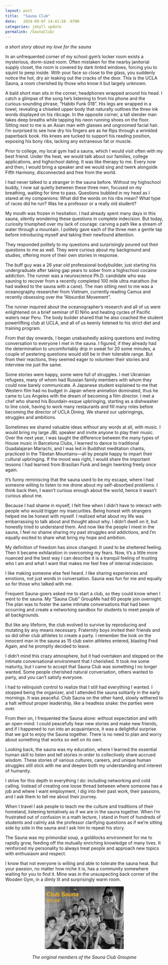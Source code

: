 ```yaml
---
layout: post
title:  "Sauna Club"
date:   2024-09-07 14:41:58 -0700
categories: jekyll update
permalink: /SaunaClub/
---
```

*a short story about my love for the sauna*

In an unfrequented corner of my school gym’s locker room exists a mysterious, dorm-sized room. Often mistaken for the nearby janitorial supply closet, the room is covered by dark tinted windows, forcing you to squint to peep inside. With your face so close to the glass, you suddenly notice the hot, dry air leaking out the cracks of the door. This is the UCLA Sauna, a room cherished by those who know it but largely unknown.

A bald short man sits in the corner, headphones wrapped around his head. I catch a glimpse of the song he’s listening to from his phone and the curious-sounding phrase, “Habibi Funk 018”. His legs are wrapped in a towel, revealing a chiseled upper body that naturally outlines the three ink words displayed on his ribcage. In the opposite corner, a tall slender man takes deep breaths while tapping his neon running shoes on the floor. Sitting next to me is an Asian man with glasses and ungroomed facial hair. I’m surprised to see how dry his fingers are as he flips through a wrinkled paperback book. His knees are tucked to support his reading position, exposing his bony ribs, lacking any extraneous fat or muscle.

Prior to college, my local gym had a sauna, which I would visit often with my best friend. Under the heat, we would talk about our families, college applications, and highschool dating. It was like therapy to me. Every now and then, I would bring a speaker and we would sing and twerk alongside Fifth Harmony, disconnected and free from the world. 

I had never talked to a stranger in the sauna before. Without my highschool buddy, I now sat quietly between these three men, focused on my breathing, waiting for time to pass. Questions bubbled in my head as I stared at my companions: What did the words on his ribs mean? What type of races did he run? Was he a professor or a really old student? 

My mouth was frozen in hesitation. I had already spent many days in this sauna, silently wondering these questions in complete indecision. But today, curiosity triumphed over my lack of courage: carving a path like a stream of water through a mountain. I politely gave each of the three men a gentle tap before introducing myself and taking their newfound attention. 

They responded politely to my questions and surprisingly poured out their questions to me as well. They were curious about my background and studies, offering more of their own stories in response.

The buff guy was a 26 year old professional bodybuilder, just starting his undergraduate after taking gap years to sober from a highschool cocaine addiction. The runner was a neuroscience Ph.D. candidate who was sauning to recover from a recently completed 100 mile ultra marathon (he had walked to the sauna with a cane). The man sitting next to me was a oceanography researcher from Vietnam, currently reading Camus and recently obsessing over the “Absurdist Movement”. 

The runner inquired about the oceanographer’s research and all of us were enlightened on a brief seminar of El Niño and heating cycles of Pacific waters near Peru. The body builder shared that he also coached the student powerlifting club at UCLA, and all of us keenly listened to his strict diet and training program.  

From that day onwards, I began unabashedly asking questions and inviting conversation to everyone I met in the sauna. I figured, if they already had the determination to uncomfortably drip in sweat for 20 some minutes, a couple of pestering questions would still be in their tolerable range. But from their reactions, they seemed eager to volunteer their stories and interview me just the same.

Some stories were happy, some were full of struggles. I met Ukrainian refugees, many of whom had Russian family members with whom they could now barely communicate. A Japanese student explained to me that Western film had no budget in Japan where animation dominated, thus he came to Los Angeles with the dream of becoming a film director. I met a chef who shared his Bourdain-esque upbringing, starting as a dishwasher to line cook, having to work many restaurants and fill many roles before becoming the director of UCLA Dining. We shared our upbringings, struggles and ambitions. 

Sometimes we shared valuable ideas without any words at all, with music. I would bring my large JBL speaker and invite anyone to play their music. Over the next year, I was taught the difference between the many types of House music in Barcelona Clubs, I learned to dance to traditional Guadalajaran Mariachi, and I was led in Buddhist meditation chants, practiced in the Tibetan Mountains—all by people happy to impart their cultural upbringing. If the mood was right, I would share the important lessons I had learned from Brasilian Funk and begin twerking freely once again. 

It’s funny reminiscing that the sauna used to be my escape, where I had someone willing to listen to me drone about my self-absorbed problems. I think back then, I wasn’t curious enough about the world, hence it wasn’t curious about me. 

Because I had shame in myself, I felt free when I didn’t have to interact with people who would trigger my insecurities. Being honest with strangers helped me be honest with myself. I realized what about my life was embarrassing to talk about and thought about why. I didn’t dwell on it, but honestly tried to understand them. And now like the people I meet in the sauna, I feel no shame sharing my past struggles and addictions, and I’m equally excited to share what bring my hope and ambition. 

My definition of freedom has since changed. It used to be sheltered feeling. Then it became exhilaration in overcoming my fears. Now, it’s a little more nuanced and the best way I can describe it is a tranquil feeling of trusting who I am and what I want that makes me feel free of internal indecision.

I like making someone else feel heard. I like sharing experiences and emotions, not just words in conversation. Sauna was fun for me and equally so for those who talked with me.

Frequent Sauna-goers asked me to start a club, so they could know when I went to the sauna. My “Sauna Club” GroupMe had 60 people join overnight. The plan was to foster the same intimate conversations that had been occurring and create a networking sandbox for students to meet people of all backgrounds. 

But like any lifeform, the club evolved to survive by reproducing and mutating by any means necessary. Fraternity boys invited their friends and so did other club athletes to create a party. I remember the look on the innocent man in the sauna as 15 club swim athletes entered, blasting Fred Again, and he promptly decided to leave.

I didn’t mind this crazy atmosphere, but it had overtaken and stepped on the intimate conversational environment that I cherished. It took me some maturity, but I came to accept that Sauna Club was something I no longer wanted. Some people cherished natural conversation, others wanted to party, and you can’t satisfy everyone. 

I had to relinquish control to realize that I still had everything I wanted. I stopped being the organizer, and I attended the sauna solitarily in the early mornings. It was peaceful. Club Sauna on the other hand, slowly withered to a halt without proper leadership, like a headless snake: the parties were over.

From then on, I frequented the Sauna alone: without expectation and with an open-mind. I could peacefully hear new stories and make new friends, and if I happened to run into an acquaintance, it was a delightful surprise that we got to enjoy the Sauna together. There is no need to plan and worry about something that works so well on its own.

Looking back, the sauna was my education, where I learned the essential human skill to listen and tell stories in order to collectively share accrued wisdom. These stories of various cultures, careers, and unique human struggles still stick with me and deepen both my understanding and interest of humanity.

I strive for this depth in everything I do: including networking and cold calling. Instead of creating one loose thread between where someone has a job and where I want employment, I dig into their past work, their passions, and I ask them to tell me about their journey.

When I travel I ask people to teach me the culture and traditions of their homeland, listening tentatively as if we are in the sauna together. When I’m frustrated out of confusion in a math lecture, I stand in front of hundreds of students and calmly ask the professor clarifying questions as if we’re sitting side by side in the sauna and I ask him to repeat his story.

The Sauna was my primordial soup, a goldilocks environment for me to rapidly grow, feeding off the mutually enriching knowledge of many lives. It reinforced my personality to always treat people and approach new topics with enthusiasm and respect.

I know that not everyone is willing and able to tolerate the sauna heat. But your passion, no matter how niche it is, has a community somewhere waiting for you to find it. Mine was in the unsuspecting back corner of the Wooden Gym, in a dimly lit and surprisingly warm room.


<div style="text-align: center;">
  <img src="/assets/images/saunaclub-modified.jpg" alt="Sauna Image" style="width:50%;"/>
  <p><em>The original members of the Sauna Club Groupme</em></p>
</div>

